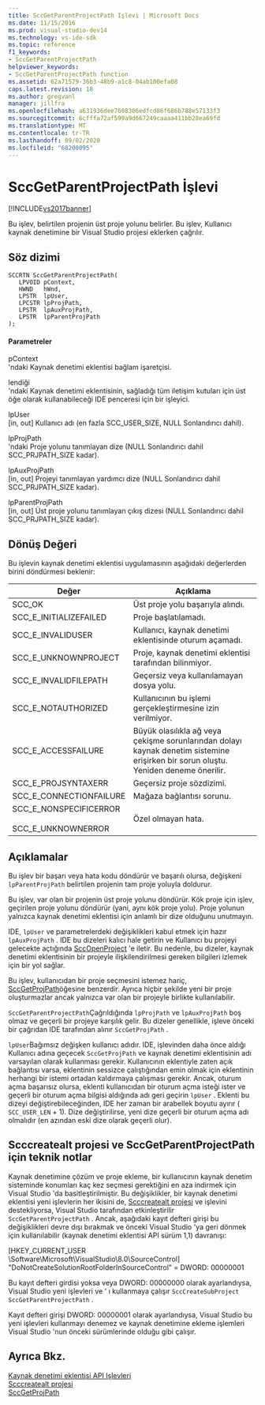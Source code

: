 ```yaml
---
title: SccGetParentProjectPath Işlevi | Microsoft Docs
ms.date: 11/15/2016
ms.prod: visual-studio-dev14
ms.technology: vs-ide-sdk
ms.topic: reference
f1_keywords:
- SccGetParentProjectPath
helpviewer_keywords:
- SccGetParentProjectPath function
ms.assetid: 62a71579-36b3-48b9-a1c8-04ab100efa08
caps.latest.revision: 18
ms.author: gregvanl
manager: jillfra
ms.openlocfilehash: a631936dee7608306edfcd86f686b788e57133f3
ms.sourcegitcommit: 6cfffa72af599a9d667249caaaa411bb28ea69fd
ms.translationtype: MT
ms.contentlocale: tr-TR
ms.lasthandoff: 09/02/2020
ms.locfileid: "68200095"
---
```

# <a name="sccgetparentprojectpath-function"></a>SccGetParentProjectPath İşlevi
[!INCLUDE[vs2017banner](../includes/vs2017banner.md)]

Bu işlev, belirtilen projenin üst proje yolunu belirler. Bu işlev, Kullanıcı kaynak denetimine bir Visual Studio projesi eklerken çağrılır.  
  
## <a name="syntax"></a>Söz dizimi  
  
```cpp#  
SCCRTN SccGetParentProjectPath(  
   LPVOID pContext,  
   HWND   hWnd,  
   LPSTR  lpUser,  
   LPCSTR lpProjPath,  
   LPSTR  lpAuxProjPath,  
   LPSTR  lpParentProjPath  
);  
```  
  
#### <a name="parameters"></a>Parametreler  
 pContext  
 'ndaki Kaynak denetimi eklentisi bağlam işaretçisi.  
  
 lendiği  
 'ndaki Kaynak denetimi eklentisinin, sağladığı tüm iletişim kutuları için üst öğe olarak kullanabileceği IDE penceresi için bir işleyici.  
  
 lpUser  
 [in, out] Kullanıcı adı (en fazla SCC_USER_SIZE, NULL Sonlandırıcı dahil).  
  
 lpProjPath  
 'ndaki Proje yolunu tanımlayan dize (NULL Sonlandırıcı dahil SCC_PRJPATH_SIZE kadar).  
  
 lpAuxProjPath  
 [in, out] Projeyi tanımlayan yardımcı dize (NULL Sonlandırıcı dahil SCC_PRJPATH_SIZE kadar).  
  
 lpParentProjPath  
 [in, out] Üst proje yolunu tanımlayan çıkış dizesi (NULL Sonlandırıcı dahil SCC_PRJPATH_SIZE kadar).  
  
## <a name="return-value"></a>Dönüş Değeri  
 Bu işlevin kaynak denetimi eklentisi uygulamasının aşağıdaki değerlerden birini döndürmesi beklenir:  
  
|Değer|Açıklama|  
|-----------|-----------------|  
|SCC_OK|Üst proje yolu başarıyla alındı.|  
|SCC_E_INITIALIZEFAILED|Proje başlatılamadı.|  
|SCC_E_INVALIDUSER|Kullanıcı, kaynak denetimi eklentisinde oturum açamadı.|  
|SCC_E_UNKNOWNPROJECT|Proje, kaynak denetimi eklentisi tarafından bilinmiyor.|  
|SCC_E_INVALIDFILEPATH|Geçersiz veya kullanılamayan dosya yolu.|  
|SCC_E_NOTAUTHORIZED|Kullanıcının bu işlemi gerçekleştirmesine izin verilmiyor.|  
|SCC_E_ACCESSFAILURE|Büyük olasılıkla ağ veya çekişme sorunlarından dolayı kaynak denetim sistemine erişirken bir sorun oluştu. Yeniden deneme önerilir.|  
|SCC_E_PROJSYNTAXERR|Geçersiz proje sözdizimi.|  
|SCC_E_CONNECTIONFAILURE|Mağaza bağlantısı sorunu.|  
|SCC_E_NONSPECIFICERROR<br /><br /> SCC_E_UNKNOWNERROR|Özel olmayan hata.|  
  
## <a name="remarks"></a>Açıklamalar  
 Bu işlev bir başarı veya hata kodu döndürür ve başarılı olursa, değişkeni `lpParentProjPath` belirtilen projenin tam proje yoluyla doldurur.  
  
 Bu işlev, var olan bir projenin üst proje yolunu döndürür. Kök proje için işlev, geçirilen proje yolunu döndürür (yani, aynı kök proje yolu). Proje yolunun yalnızca kaynak denetimi eklentisi için anlamlı bir dize olduğunu unutmayın.  
  
 IDE, `lpUser` ve parametrelerdeki değişiklikleri kabul etmek için hazır `lpAuxProjPath` . IDE bu dizeleri kalıcı hale getirin ve Kullanıcı bu projeyi gelecekte açtığında [SccOpenProject](../extensibility/sccopenproject-function.md) 'e iletir. Bu nedenle, bu dizeler, kaynak denetimi eklentisinin bir projeyle ilişkilendirilmesi gereken bilgileri izlemek için bir yol sağlar.  
  
 Bu işlev, kullanıcıdan bir proje seçmesini istemez hariç, [SccGetProjPath](../extensibility/sccgetprojpath-function.md)öğesine benzerdir. Ayrıca hiçbir şekilde yeni bir proje oluşturmazlar ancak yalnızca var olan bir projeyle birlikte kullanılabilir.  
  
 `SccGetParentProjectPath`Çağrıldığında `lpProjPath` ve `lpAuxProjPath` boş olmaz ve geçerli bir projeye karşılık gelir. Bu dizeler genellikle, işleve önceki bir çağrıdan IDE tarafından alınır `SccGetProjPath` .  
  
 `lpUser`Bağımsız değişken kullanıcı adıdır. IDE, işlevinden daha önce aldığı Kullanıcı adına geçecek `SccGetProjPath` ve kaynak denetimi eklentisinin adı varsayılan olarak kullanması gerekir. Kullanıcının eklentiyle zaten açık bağlantısı varsa, eklentinin sessizce çalıştığından emin olmak için eklentinin herhangi bir istemi ortadan kaldırmaya çalışması gerekir. Ancak, oturum açma başarısız olursa, eklenti kullanıcıdan bir oturum açma isteği ister ve geçerli bir oturum açma bilgisi aldığında adı geri geçirin `lpUser` . Eklenti bu dizeyi değiştirebileceğinden, IDE her zaman bir arabellek boyutu ayırır ( `SCC_USER_LEN` + 1). Dize değiştirilirse, yeni dize geçerli bir oturum açma adı olmalıdır (en azından eski dize olarak geçerli olur).  
  
## <a name="technical-notes-for-scccreatesubproject-and-sccgetparentprojectpath"></a>Scccreatealt projesi ve SccGetParentProjectPath için teknik notlar  
 Kaynak denetimine çözüm ve proje ekleme, bir kullanıcının kaynak denetim sisteminde konumları kaç kez seçmesi gerektiğini en aza indirmek için Visual Studio 'da basitleştirilmiştir. Bu değişiklikler, bir kaynak denetimi eklentisi yeni işlevlerin her ikisini de, [Scccreatealt projesi](../extensibility/scccreatesubproject-function.md) ve işlevini destekliyorsa, Visual Studio tarafından etkinleştirilir `SccGetParentProjectPath` . Ancak, aşağıdaki kayıt defteri girişi bu değişiklikleri devre dışı bırakmak ve önceki Visual Studio 'ya geri dönmek için kullanılabilir (kaynak denetimi eklentisi API sürüm 1,1) davranışı:  
  
 [HKEY_CURRENT_USER \Software\Microsoft\VisualStudio\8.0\SourceControl] "DoNotCreateSolutionRootFolderInSourceControl" = DWORD: 00000001  
  
 Bu kayıt defteri girdisi yoksa veya DWORD: 00000000 olarak ayarlandıysa, Visual Studio yeni işlevleri ve ' ı kullanmaya çalışır `SccCreateSubProject` `SccGetParentProjectPath` .  
  
 Kayıt defteri girişi DWORD: 00000001 olarak ayarlandıysa, Visual Studio bu yeni işlevleri kullanmayı denemez ve kaynak denetimine ekleme işlemleri Visual Studio 'nun önceki sürümlerinde olduğu gibi çalışır.  
  
## <a name="see-also"></a>Ayrıca Bkz.  
 [Kaynak denetimi eklentisi API Işlevleri](../extensibility/source-control-plug-in-api-functions.md)   
 [Scccreatealt projesi](../extensibility/scccreatesubproject-function.md)   
 [SccGetProjPath](../extensibility/sccgetprojpath-function.md)
